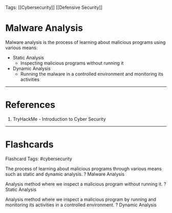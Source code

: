 Tags: [[Cybersecurity]] [[Defensive Security]]
# Malware Analysis

Malware analysis is the process of learning about malicious programs using various means:

- Static Analysis
	- Inspecting malicious programs without running it
- Dynamic Analysis
	- Running the malware in a controlled environment and monitoring its activities

---
# References

1. TryHackMe - Introduction to Cyber Security

---
# Flashcards

Flashcard Tags: #cybersecurity 

The process of learning about malicious programs through various means such as static and dynamic analysis.
?
Malware Analysis
<!--SR:!2024-05-20,16,290-->

Analysis method where we inspect a malicious program without running it.
?
Static Analysis
<!--SR:!2024-05-19,15,290-->

Analysis method where we inspect a malicious program by running and monitoring its activities in a controlled environment.
?
Dynamic Analysis
<!--SR:!2024-05-13,9,270-->